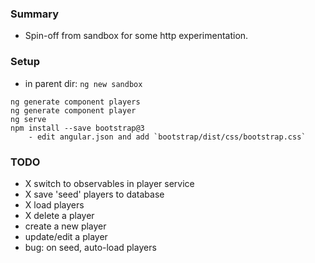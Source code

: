 ### Summary

- Spin-off from sandbox for some http experimentation.

### Setup

- in parent dir: `ng new sandbox`

```
ng generate component players
ng generate component player
ng serve
npm install --save bootstrap@3
    - edit angular.json and add `bootstrap/dist/css/bootstrap.css`
```

### TODO

- X switch to observables in player service
- X save 'seed' players to database
- X load players
- X delete a player
- create a new player
- update/edit a player
- bug: on seed, auto-load players
